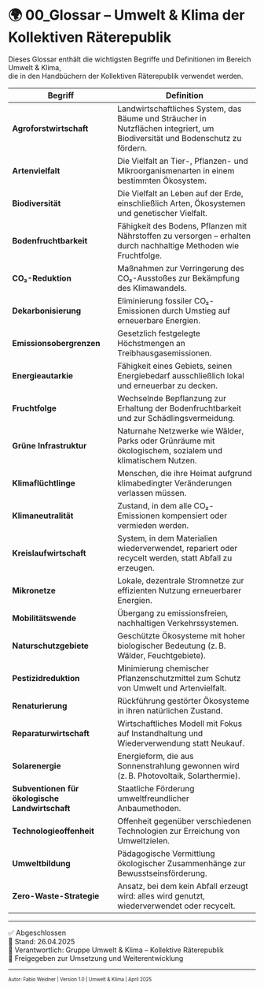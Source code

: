 <!--
Autor: Fabio Weidner
Version: 1.0
Sektion: Umwelt & Klima
Veröffentlichung: April 2025
-->

# 🌍 00_Glossar – Umwelt & Klima der Kollektiven Räterepublik

Dieses Glossar enthält die wichtigsten Begriffe und Definitionen im Bereich Umwelt & Klima,  
die in den Handbüchern der Kollektiven Räterepublik verwendet werden.

| Begriff | Definition |
|--------|------------|
| **Agroforstwirtschaft** | Landwirtschaftliches System, das Bäume und Sträucher in Nutzflächen integriert, um Biodiversität und Bodenschutz zu fördern. |
| **Artenvielfalt** | Die Vielfalt an Tier-, Pflanzen- und Mikroorganismenarten in einem bestimmten Ökosystem. |
| **Biodiversität** | Die Vielfalt an Leben auf der Erde, einschließlich Arten, Ökosystemen und genetischer Vielfalt. |
| **Bodenfruchtbarkeit** | Fähigkeit des Bodens, Pflanzen mit Nährstoffen zu versorgen – erhalten durch nachhaltige Methoden wie Fruchtfolge. |
| **CO₂-Reduktion** | Maßnahmen zur Verringerung des CO₂-Ausstoßes zur Bekämpfung des Klimawandels. |
| **Dekarbonisierung** | Eliminierung fossiler CO₂-Emissionen durch Umstieg auf erneuerbare Energien. |
| **Emissionsobergrenzen** | Gesetzlich festgelegte Höchstmengen an Treibhausgasemissionen. |
| **Energieautarkie** | Fähigkeit eines Gebiets, seinen Energiebedarf ausschließlich lokal und erneuerbar zu decken. |
| **Fruchtfolge** | Wechselnde Bepflanzung zur Erhaltung der Bodenfruchtbarkeit und zur Schädlingsvermeidung. |
| **Grüne Infrastruktur** | Naturnahe Netzwerke wie Wälder, Parks oder Grünräume mit ökologischem, sozialem und klimatischem Nutzen. |
| **Klimaflüchtlinge** | Menschen, die ihre Heimat aufgrund klimabedingter Veränderungen verlassen müssen. |
| **Klimaneutralität** | Zustand, in dem alle CO₂-Emissionen kompensiert oder vermieden werden. |
| **Kreislaufwirtschaft** | System, in dem Materialien wiederverwendet, repariert oder recycelt werden, statt Abfall zu erzeugen. |
| **Mikronetze** | Lokale, dezentrale Stromnetze zur effizienten Nutzung erneuerbarer Energien. |
| **Mobilitätswende** | Übergang zu emissionsfreien, nachhaltigen Verkehrssystemen. |
| **Naturschutzgebiete** | Geschützte Ökosysteme mit hoher biologischer Bedeutung (z. B. Wälder, Feuchtgebiete). |
| **Pestizidreduktion** | Minimierung chemischer Pflanzenschutzmittel zum Schutz von Umwelt und Artenvielfalt. |
| **Renaturierung** | Rückführung gestörter Ökosysteme in ihren natürlichen Zustand. |
| **Reparaturwirtschaft** | Wirtschaftliches Modell mit Fokus auf Instandhaltung und Wiederverwendung statt Neukauf. |
| **Solarenergie** | Energieform, die aus Sonnenstrahlung gewonnen wird (z. B. Photovoltaik, Solarthermie). |
| **Subventionen für ökologische Landwirtschaft** | Staatliche Förderung umweltfreundlicher Anbaumethoden. |
| **Technologieoffenheit** | Offenheit gegenüber verschiedenen Technologien zur Erreichung von Umweltzielen. |
| **Umweltbildung** | Pädagogische Vermittlung ökologischer Zusammenhänge zur Bewusstseinsförderung. |
| **Zero-Waste-Strategie** | Ansatz, bei dem kein Abfall erzeugt wird: alles wird genutzt, wiederverwendet oder recycelt. |

---

✅ Abgeschlossen  
📅 Stand: 26.04.2025  
🏩 Verantwortlich: Gruppe Umwelt & Klima – Kollektive Räterepublik  
🔐 Freigegeben zur Umsetzung und Weiterentwicklung

---

<sub><sup>Autor: Fabio Weidner | Version 1.0 | Umwelt & Klima | April 2025</sup></sub>
